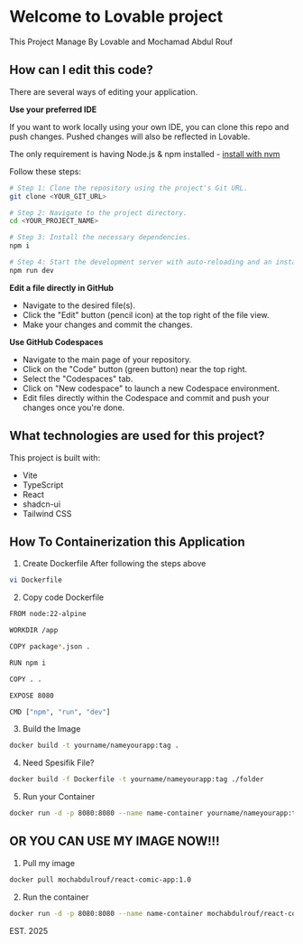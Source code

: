 # Welcome to Lovable project
This Project Manage By Lovable and Mochamad Abdul Rouf

## How can I edit this code?

There are several ways of editing your application.


**Use your preferred IDE**

If you want to work locally using your own IDE, you can clone this repo and push changes. Pushed changes will also be reflected in Lovable.

The only requirement is having Node.js & npm installed - [install with nvm](https://github.com/nvm-sh/nvm#installing-and-updating)

Follow these steps:

```sh
# Step 1: Clone the repository using the project's Git URL.
git clone <YOUR_GIT_URL>

# Step 2: Navigate to the project directory.
cd <YOUR_PROJECT_NAME>

# Step 3: Install the necessary dependencies.
npm i

# Step 4: Start the development server with auto-reloading and an instant preview.
npm run dev
```

**Edit a file directly in GitHub**

- Navigate to the desired file(s).
- Click the "Edit" button (pencil icon) at the top right of the file view.
- Make your changes and commit the changes.

**Use GitHub Codespaces**

- Navigate to the main page of your repository.
- Click on the "Code" button (green button) near the top right.
- Select the "Codespaces" tab.
- Click on "New codespace" to launch a new Codespace environment.
- Edit files directly within the Codespace and commit and push your changes once you're done.

## What technologies are used for this project?

This project is built with:

- Vite
- TypeScript
- React
- shadcn-ui
- Tailwind CSS

## How To Containerization this Application

1. Create Dockerfile After following the steps above
```bash
vi Dockerfile
```

2. Copy code Dockerfile
```bash
FROM node:22-alpine

WORKDIR /app

COPY package*.json .

RUN npm i

COPY . .

EXPOSE 8080

CMD ["npm", "run", "dev"]
```

3. Build the Image
```bash
docker build -t yourname/nameyourapp:tag .
```

4. Need Spesifik File?
```bash
docker build -f Dockerfile -t yourname/nameyourapp:tag ./folder
```

5. Run your Container
```bash
docker run -d -p 8080:8080 --name name-container yourname/nameyourapp:tag
```

## OR YOU CAN USE MY IMAGE NOW!!!

1. Pull my image
```bash
docker pull mochabdulrouf/react-comic-app:1.0
```

2. Run the container 
```bash
docker run -d -p 8080:8080 --name name-container mochabdulrouf/react-comic-app:1.0
```

EST. 2025 

